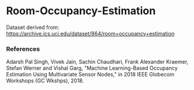 # Room-Occupancy-Estimation

Dataset derived from: https://archive.ics.uci.edu/dataset/864/room+occupancy+estimation

### References
Adarsh Pal Singh, Vivek Jain, Sachin Chaudhari, Frank Alexander Kraemer, Stefan Werner and Vishal Garg, "Machine Learning-Based Occupancy Estimation Using Multivariate Sensor Nodes," in 2018 IEEE Globecom Workshops (GC Wkshps), 2018.

